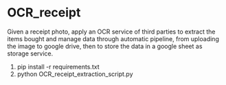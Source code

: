 # OCR_receipt
Given a receipt photo, apply an OCR service of third parties to extract the items bought and manage data through automatic pipeline, from uploading the image to google drive, then to store the data in a google sheet as storage service.

<ol>
  <li> pip install -r requirements.txt</li>
  <li> python OCR_receipt_extraction_script.py</li>
</ol>
